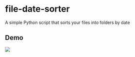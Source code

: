 # file-date-sorter

A simple Python script that sorts your files into folders by date

## Demo

![](https://cdn.discordapp.com/attachments/715647303599521802/859397715750027264/demo.png)